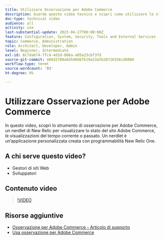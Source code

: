 ```yaml
---
title: Utilizzare Osservazione per Adobe Commerce
description: Guarda questo video tecnico e scopri come utilizzare lo strumento di osservazione per Adobe Commerce.
doc-type: technical video
audience: all
activity: use
last-substantial-update: 2023-04-27T00:00:00Z
feature: Configuration, System, Security, Tools and External Services
topic: Commerce, Administration
role: Architect, Developer, Admin
level: Beginner, Intermediate
exl-id: 8c7dab74-7fc4-4d1d-866a-a05a23cbf3fd
source-git-commit: 404d2708a6d540d6fb19a33afb20726356cd8000
workflow-type: tm+mt
source-wordcount: '93'
ht-degree: 0%

---
```


# Utilizzare Osservazione per Adobe Commerce

In questo video, scopri lo strumento di osservazione per Adobe Commerce, un nerdlet di New Relic per visualizzare lo stato del sito Adobe Commerce, le visualizzazioni del tempo corrente o passato. Un nerdlet è un’applicazione personalizzata creata con programmabilità New Relic One.

## A chi serve questo video?

- Gestori di siti Web
- Sviluppatori

## Contenuto video

>[!VIDEO](https://video.tv.adobe.com/v/3410748?quality=12&learn=on&captions=ita)

## Risorse aggiuntive

- [Osservazione per Adobe Commerce - Articolo di supporto](https://experienceleague.adobe.com/docs/commerce-knowledge-base/kb/support-tools/observation/observation-adobe-commerce-overview.html?lang=it&)
- [Usa osservazione per Adobe Commerce](https://experienceleague.adobe.com/docs/commerce-operations/tools/observation-for-adobe-commerce/intro.html?lang=it)
